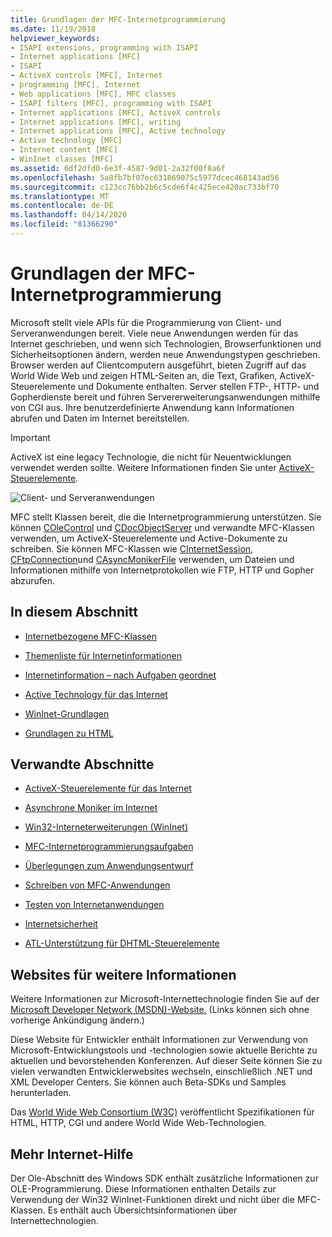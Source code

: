 ```yaml
---
title: Grundlagen der MFC-Internetprogrammierung
ms.date: 11/19/2018
helpviewer_keywords:
- ISAPI extensions, programming with ISAPI
- Internet applications [MFC]
- ISAPI
- ActiveX controls [MFC], Internet
- programming [MFC], Internet
- Web applications [MFC], MFC classes
- ISAPI filters [MFC], programming with ISAPI
- Internet applications [MFC], ActiveX controls
- Internet applications [MFC], writing
- Internet applications [MFC], Active technology
- Active technology [MFC]
- Internet content [MFC]
- WinInet classes [MFC]
ms.assetid: 6df2dfd0-6e3f-4587-9d01-2a32f00f8a6f
ms.openlocfilehash: 5a8fb7bf07ec631869075c5977dcec468143ad56
ms.sourcegitcommit: c123cc76bb2b6c5cde6f4c425ece420ac733bf70
ms.translationtype: MT
ms.contentlocale: de-DE
ms.lasthandoff: 04/14/2020
ms.locfileid: "81366290"
---
```

# <a name="mfc-internet-programming-basics"></a>Grundlagen der MFC-Internetprogrammierung

Microsoft stellt viele APIs für die Programmierung von Client- und Serveranwendungen bereit. Viele neue Anwendungen werden für das Internet geschrieben, und wenn sich Technologien, Browserfunktionen und Sicherheitsoptionen ändern, werden neue Anwendungstypen geschrieben. Browser werden auf Clientcomputern ausgeführt, bieten Zugriff auf das World Wide Web und zeigen HTML-Seiten an, die Text, Grafiken, ActiveX-Steuerelemente und Dokumente enthalten. Server stellen FTP-, HTTP- und Gopherdienste bereit und führen Servererweiterungsanwendungen mithilfe von CGI aus. Ihre benutzerdefinierte Anwendung kann Informationen abrufen und Daten im Internet bereitstellen.

>[!IMPORTANT]
> ActiveX ist eine legacy Technologie, die nicht für Neuentwicklungen verwendet werden sollte. Weitere Informationen finden Sie unter [ActiveX-Steuerelemente](activex-controls.md).

![Client- und Serveranwendungen](../mfc/media/vc38bq1.gif "Client- und Serveranwendungen")

MFC stellt Klassen bereit, die die Internetprogrammierung unterstützen. Sie können [COleControl](../mfc/reference/colecontrol-class.md) und [CDocObjectServer](../mfc/reference/cdocobjectserver-class.md) und verwandte MFC-Klassen verwenden, um ActiveX-Steuerelemente und Active-Dokumente zu schreiben. Sie können MFC-Klassen wie [CInternetSession](../mfc/reference/cinternetsession-class.md), [CFtpConnection](../mfc/reference/cftpconnection-class.md)und [CAsyncMonikerFile](../mfc/reference/casyncmonikerfile-class.md) verwenden, um Dateien und Informationen mithilfe von Internetprotokollen wie FTP, HTTP und Gopher abzurufen.

## <a name="in-this-section"></a>In diesem Abschnitt

- [Internetbezogene MFC-Klassen](../mfc/internet-related-mfc-classes.md)

- [Themenliste für Internetinformationen](../mfc/internet-information-by-topic.md)

- [Internetinformation – nach Aufgaben geordnet](../mfc/internet-information-by-task.md)

- [Active Technology für das Internet](../mfc/active-technology-on-the-internet.md)

- [WinInet-Grundlagen](../mfc/wininet-basics.md)

- [Grundlagen zu HTML](../mfc/html-basics.md)

## <a name="related-sections"></a>Verwandte Abschnitte

- [ActiveX-Steuerelemente für das Internet](../mfc/activex-controls-on-the-internet.md)

- [Asynchrone Moniker im Internet](../mfc/asynchronous-monikers-on-the-internet.md)

- [Win32-Interneterweiterungen (WinInet)](../mfc/win32-internet-extensions-wininet.md)

- [MFC-Internetprogrammierungsaufgaben](../mfc/mfc-internet-programming-tasks.md)

- [Überlegungen zum Anwendungsentwurf](../mfc/application-design-choices.md)

- [Schreiben von MFC-Anwendungen](../mfc/writing-mfc-applications.md)

- [Testen von Internetanwendungen](../mfc/testing-internet-applications.md)

- [Internetsicherheit](../mfc/internet-security-cpp.md)

- [ATL-Unterstützung für DHTML-Steuerelemente](../atl/atl-support-for-dhtml-controls.md)

## <a name="web-sites-for-more-information"></a><a name="_core_web_sites_for_more_information"></a>Websites für weitere Informationen

Weitere Informationen zur Microsoft-Internettechnologie finden Sie auf der [Microsoft Developer Network (MSDN)-Website.](https://go.microsoft.com/fwlink/p/?linkid=56322) (Links können sich ohne vorherige Ankündigung ändern.)

Diese Website für Entwickler enthält Informationen zur Verwendung von Microsoft-Entwicklungstools und -technologien sowie aktuelle Berichte zu aktuellen und bevorstehenden Konferenzen. Auf dieser Seite können Sie zu vielen verwandten Entwicklerwebsites wechseln, einschließlich .NET und XML Developer Centers. Sie können auch Beta-SDKs und Samples herunterladen.

Das [World Wide Web Consortium (W3C)](https://go.microsoft.com/fwlink/p/?linkid=37125) veröffentlicht Spezifikationen für HTML, HTTP, CGI und andere World Wide Web-Technologien.

## <a name="more-internet-help"></a><a name="_core_more_internet_help"></a>Mehr Internet-Hilfe

Der Ole-Abschnitt des Windows SDK enthält zusätzliche Informationen zur OLE-Programmierung. Diese Informationen enthalten Details zur Verwendung der Win32 WinInet-Funktionen direkt und nicht über die MFC-Klassen. Es enthält auch Übersichtsinformationen über Internettechnologien.
